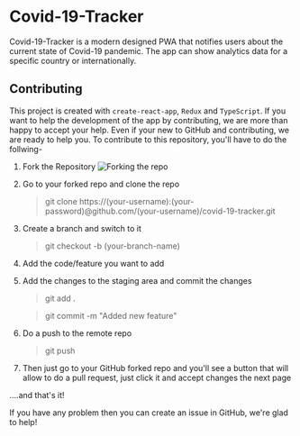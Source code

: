 # Covid-19-Tracker

Covid-19-Tracker is a modern designed PWA that notifies users
about the current state of Covid-19 pandemic. The app
can show analytics data for a specific country or internationally.

## Contributing

This project is created with `create-react-app`, `Redux` and `TypeScript`. If you want to help the development of the
app by contributing, we are more than happy to accept your
help. Even if your new to GitHub and contributing, we are ready to help you. To contribute to this repository, you'll have to do the follwing-

1. Fork the Repository
   ![Forking the repo](/md_imgs/fork.PNG)
2. Go to your forked repo and clone the repo

   > git clone https://(your-username):(your-password)@github.com/(your-username)/covid-19-tracker.git

3. Create a branch and switch to it

   > git checkout -b (your-branch-name)

4. Add the code/feature you want to add
5. Add the changes to the staging area and commit the changes

   > git add .

   > git commit -m "Added new feature"

6. Do a push to the remote repo

   > git push

7. Then just go to your GitHub forked repo and you'll see a
   button that will allow to do a pull request, just click it and accept changes the next page

....and that's it!

If you have any problem then you can create an issue in GitHub, we're glad to help!
